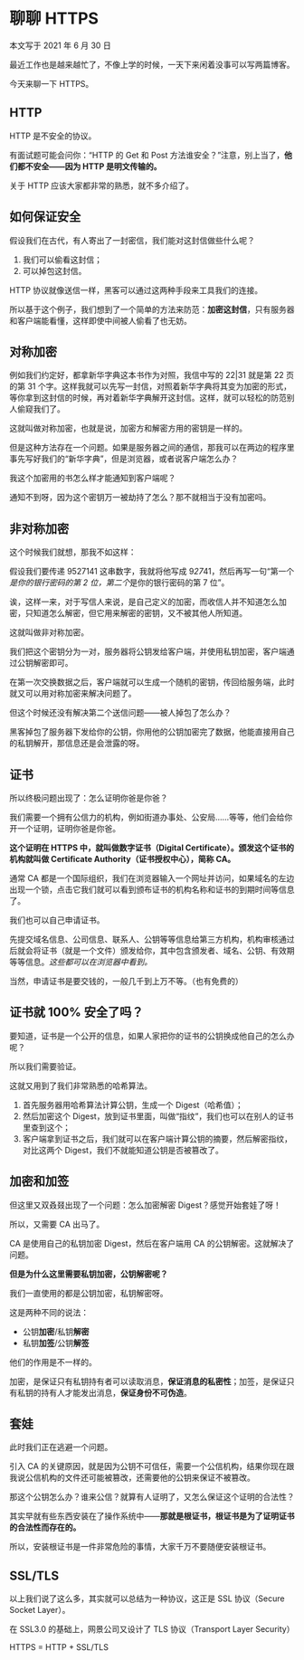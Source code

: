 # 聊聊 HTTPS

本文写于 2021 年 6 月 30 日

最近工作也是越来越忙了，不像上学的时候，一天下来闲着没事可以写两篇博客。

今天来聊一下 HTTPS。

## HTTP

HTTP 是不安全的协议。

有面试题可能会问你：“HTTP 的 Get 和 Post 方法谁安全？”注意，别上当了，**他们都不安全——因为 HTTP 是明文传输的。**

关于 HTTP 应该大家都非常的熟悉，就不多介绍了。

## 如何保证安全

假设我们在古代，有人寄出了一封密信，我们能对这封信做些什么呢？

1. 我们可以偷看这封信；
2. 可以掉包这封信。

HTTP 协议就像送信一样，黑客可以通过这两种手段来工具我们的连接。

所以基于这个例子，我们想到了一个简单的方法来防范：**加密这封信**，只有服务器和客户端能看懂，这样即使中间被人偷看了也无妨。

## 对称加密

例如我们约定好，都拿新华字典这本书作为对照，我信中写的 22|31 就是第 22 页的第 31 个字。这样我就可以先写一封信，对照着新华字典将其变为加密的形式，等你拿到这封信的时候，再对着新华字典解开这封信。这样，就可以轻松的防范别人偷窥我们了。

这就叫做对称加密，也就是说，加密方和解密方用的密钥是一样的。

但是这种方法存在一个问题。如果是服务器之间的通信，那我可以在两边的程序里事先写好我们的“新华字典”，但是浏览器，或者说客户端怎么办？

我这个加密用的书怎么样才能通知到客户端呢？

通知不到呀，因为这个密钥万一被劫持了怎么？那不就相当于没有加密吗。

## 非对称加密

这个时候我们就想，那我不如这样：

假设我们要传递 9527141 这串数字，我就将他写成 9*27*41，然后再写一句“第一个*是你的银行密码的第 2 位，第二个*是你的银行密码的第 7 位”。

诶，这样一来，对于写信人来说，是自己定义的加密，而收信人并不知道怎么加密，只知道怎么解密，但它用来解密的密钥，又不被其他人所知道。

这就叫做非对称加密。

我们把这个密钥分为一对，服务器将公钥发给客户端，并使用私钥加密，客户端通过公钥解密即可。

在第一次交换数据之后，客户端就可以生成一个随机的密钥，传回给服务端，此时就又可以用对称加密来解决问题了。

但这个时候还没有解决第二个送信问题——被人掉包了怎么办？

黑客掉包了服务器下发给你的公钥，你用他的公钥加密完了数据，他能直接用自己的私钥解开，那信息还是会泄露的呀。

## 证书

所以终极问题出现了：怎么证明你爸是你爸？

我们需要一个拥有公信力的机构，例如街道办事处、公安局……等等，他们会给你开一个证明，证明你爸是你爸。

**这个证明在 HTTPS 中，就叫做数字证书（Digital Certificate）。颁发这个证书的机构就叫做 Certificate Authority（证书授权中心），简称 CA。**

通常 CA 都是一个国际组织，我们在浏览器输入一个网址并访问，如果域名的左边出现一个锁，点击它我们就可以看到颁布证书的机构名称和证书的到期时间等信息了。

我们也可以自己申请证书。

先提交域名信息、公司信息、联系人、公钥等等信息给第三方机构，机构审核通过后就会将证书（就是一个文件）颁发给你，其中包含颁发者、域名、公钥、有效期等等信息。_这些都可以在浏览器中看到。_

当然，申请证书是要交钱的，一般几千到上万不等。（也有免费的）

## 证书就 100% 安全了吗？

要知道，证书是一个公开的信息，如果人家把你的证书的公钥换成他自己的怎么办呢？

所以我们需要验证。

这就又用到了我们非常熟悉的哈希算法。

1. 首先服务器用哈希算法计算公钥，生成一个 Digest（哈希值）；
2. 然后加密这个 Digest，放到证书里面，叫做“指纹”，我们也可以在别人的证书里查到这个；
3. 客户端拿到证书之后，我们就可以在客户端计算公钥的摘要，然后解密指纹，对比这两个 Digest，我们不就能知道公钥是否被篡改了。

## 加密和加签

但这里又双叒叕出现了一个问题：怎么加密解密 Digest？感觉开始套娃了呀！

所以，又需要 CA 出马了。

CA 是使用自己的私钥加密 Digest，然后在客户端用 CA 的公钥解密。这就解决了问题。

**但是为什么这里需要私钥加密，公钥解密呢？**

我们一直使用的都是公钥加密，私钥解密呀。

这是两种不同的说法：

- 公钥**加密**/私钥**解密**
- 私钥**加签**/公钥**解签**

他们的作用是不一样的。

加密，是保证只有私钥持有者可以读取消息，**保证消息的私密性**；加签，是保证只有私钥的持有人才能发出消息，**保证身份不可伪造**。

## 套娃

此时我们正在逃避一个问题。

引入 CA 的关键原因，就是因为公钥不可信任，需要一个公信机构，结果你现在跟我说公信机构的文件还可能被篡改，还需要他的公钥来保证不被篡改。

那这个公钥怎么办？谁来公信？就算有人证明了，又怎么保证这个证明的合法性？

其实早就有些东西安装在了操作系统中——**那就是根证书，根证书是为了证明证书的合法性而存在的。**

所以，安装根证书是一件非常危险的事情，大家千万不要随便安装根证书。

## SSL/TLS

以上我们说了这么多，其实就可以总结为一种协议，这正是 SSL 协议（Secure Socket Layer）。

在 SSL3.0 的基础上，网景公司又设计了 TLS 协议（Transport Layer Security）

HTTPS = HTTP + SSL/TLS
